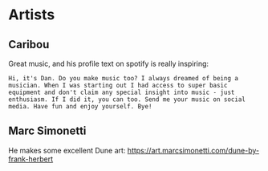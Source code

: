 # Artists

## Caribou
Great music, and his profile text on spotify is really inspiring:

	Hi, it's Dan. Do you make music too? I always dreamed of being a musician. When I was starting out I had access to super basic equipment and don't claim any special insight into music - just enthusiasm. If I did it, you can too. Send me your music on social media. Have fun and enjoy yourself. Bye!
	
## Marc Simonetti
He makes some excellent Dune art: https://art.marcsimonetti.com/dune-by-frank-herbert
